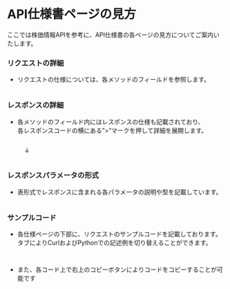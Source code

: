 # API仕様書ページの見方

ここでは株価情報APIを参考に、API仕様書の各ページの見方についてご案内いたします。

### リクエストの詳細

* リクエストの仕様については、各メソッドのフィールドを参照します。

<figure><img src="https://815903574-files.gitbook.io/~/files/v0/b/gitbook-x-prod.appspot.com/o/spaces%2FxourKbxAWGN1q2voCQB6%2Fuploads%2Fnok3ze31Ixd9aIpiCIBf%2F%E3%82%B9%E3%82%AF%E3%83%AA%E3%83%BC%E3%83%B3%E3%82%B7%E3%83%A7%E3%83%83%E3%83%88%202023-03-30%2023.15.12.png?alt=media&#x26;token=2a88c2b2-8d9e-469d-a992-76311bd7533e" alt=""><figcaption></figcaption></figure>

### レスポンスの詳細

* 各メソッドのフィールド内にはレスポンスの仕様も記載されており、\
  各レスポンスコードの横にある”>”マークを押して詳細を展開します。

<figure><img src="https://815903574-files.gitbook.io/~/files/v0/b/gitbook-x-prod.appspot.com/o/spaces%2FxourKbxAWGN1q2voCQB6%2Fuploads%2Fgit-blob-33e569d541d0dde83b53824add3b671836df867f%2F3.png?alt=media" alt=""><figcaption><p>↓</p></figcaption></figure>

<figure><img src="https://815903574-files.gitbook.io/~/files/v0/b/gitbook-x-prod.appspot.com/o/spaces%2FxourKbxAWGN1q2voCQB6%2Fuploads%2Fk0a6D6xak7ULmCAfLKh3%2Fhowtoread2.png?alt=media&#x26;token=c91c7727-05e7-412c-8778-2d4cd79afdf0" alt=""><figcaption></figcaption></figure>

### レスポンスパラメータの形式

* 表形式でレスポンスに含まれる各パラメータの説明や型を記載しています。

<figure><img src="https://815903574-files.gitbook.io/~/files/v0/b/gitbook-x-prod.appspot.com/o/spaces%2FxourKbxAWGN1q2voCQB6%2Fuploads%2FSZVBYVwDu9Q59Dvprj30%2Fhowtoread3.png?alt=media&#x26;token=06db0f6c-65c9-45a8-9445-76bf7e36715b" alt=""><figcaption></figcaption></figure>

### サンプルコード

* 各仕様ページの下部に、リクエストのサンプルコードを記載しております。\
  タブによりCurlおよびPythonでの記述例を切り替えることができます。

<div><figure><img src="https://815903574-files.gitbook.io/~/files/v0/b/gitbook-x-prod.appspot.com/o/spaces%2FxourKbxAWGN1q2voCQB6%2Fuploads%2F583FYrxDwF61Ebuv3in0%2Fhowtoread_curl.png?alt=media&#x26;token=08b221f0-9528-499d-ad18-e4b3a256f40c" alt=""><figcaption></figcaption></figure> <figure><img src="https://815903574-files.gitbook.io/~/files/v0/b/gitbook-x-prod.appspot.com/o/spaces%2FxourKbxAWGN1q2voCQB6%2Fuploads%2FWWIrxBndT5eFi8e5ygxg%2Fhowtoread_python.png?alt=media&#x26;token=59db215a-c288-4512-bdbf-772e0cdb0a11" alt=""><figcaption></figcaption></figure></div>

* また、各コード上で右上のコピーボタンによりコードをコピーすることが可能です

<figure><img src="https://815903574-files.gitbook.io/~/files/v0/b/gitbook-x-prod.appspot.com/o/spaces%2FxourKbxAWGN1q2voCQB6%2Fuploads%2FPSpiFyVSsewJUXeTvXXl%2Fhowtoread_samplecode_copy.png?alt=media&#x26;token=8d4ce0ad-5b0f-4339-bae3-aded23c61836" alt=""><figcaption></figcaption></figure>
